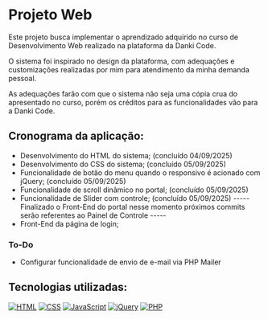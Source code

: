 # Projeto Web

Este projeto busca implementar o aprendizado adquirido no curso de Desenvolvimento Web realizado na plataforma da Danki Code.

O sistema foi inspirado no design da plataforma, com adequações e customizações realizadas por mim para atendimento da minha demanda pessoal.

As adequações farão com que o sistema não seja uma cópia crua do apresentado no curso, porém os créditos para as funcionalidades vão para a Danki Code.

## Cronograma da aplicação:
* Desenvolvimento do HTML do sistema; (concluído 04/09/2025)
* Desenvolvimento do CSS do sistema; (concluído 05/09/2025)
* Funcionalidade de botão do menu quando o responsivo é acionado com jQuery; (concluído 05/09/2025)
* Funcionalidade de scroll dinâmico no portal; (concluído 05/09/2025)
* Funcionalidade de Slider com controle; (concluído 05/09/2025)
----- Finalizado o Front-End do portal nesse momento próximos commits serão referentes ao Painel de Controle -----
* Front-End da página de login;

### To-Do
- Configurar funcionalidade de envio de e-mail via PHP Mailer

## Tecnologias utilizadas:
[![HTML](https://img.shields.io/badge/HTML-%23E34F26.svg?logo=html5&logoColor=white)](#)
[![CSS](https://img.shields.io/badge/CSS-639?logo=css&logoColor=fff)](#)
[![JavaScript](https://img.shields.io/badge/JavaScript-F7DF1E?logo=javascript&logoColor=000)](#)
[![jQuery](https://img.shields.io/badge/jQuery-0769AD?logo=jquery&logoColor=fff)](#)
[![PHP](https://img.shields.io/badge/php-%23777BB4.svg?&logo=php&logoColor=white)](#)